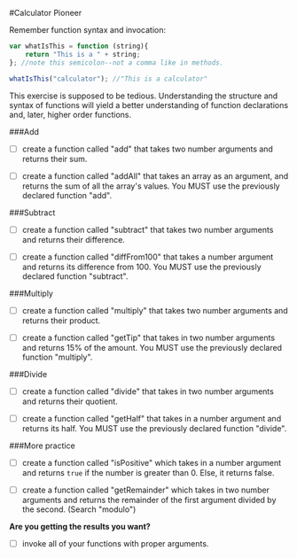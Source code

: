 #Calculator Pioneer

Remember function syntax and invocation:
```javascript
var whatIsThis = function (string){
	return "This is a " + string;
}; //note this semicolon--not a comma like in methods.

whatIsThis("calculator"); //"This is a calculator"
```

This exercise is supposed to be tedious. Understanding the structure and syntax of functions will yield a better understanding of function declarations and, later, higher order functions.

###Add
* [ ] create a function called "add" that takes two number arguments and returns their sum.

* [ ] create a function called "addAll" that takes an array as an argument, and returns the sum of all the array's values. You MUST use the previously declared function "add".

###Subtract
* [ ] create a function called "subtract" that takes two number arguments and returns their difference.

* [ ] create a function called "diffFrom100" that takes a number argument and returns its difference from 100. You MUST use the previously declared function "subtract".

###Multiply
* [ ] create a function called "multiply" that takes two number arguments and returns their product.

* [ ] create a function called "getTip" that takes in two number arguments and returns 15% of the amount. You MUST use the previously declared function "multiply".

###Divide
* [ ] create a function called "divide" that takes in two number arguments and returns their quotient.

* [ ] create a function called "getHalf" that takes in a number argument and returns its half. You MUST use the previously declared function "divide".

###More practice
* [ ] create a function called "isPositive" which takes in a number argument and returns `true` if the number is greater than 0. Else, it returns false.

* [ ] create a function called "getRemainder" which takes in two number arguments and returns the remainder of the first argument divided by the second. (Search "modulo")

**Are you getting the results you want?**

* [ ] invoke all of your functions with proper arguments.
